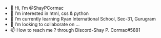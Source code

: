 - 👋 Hi, I’m @ShayPCormac
- 👀 I’m interested in html, css & python
- 🌱 I’m currently learning Ryan International School, Sec-31, Gurugram
- 💞️ I’m looking to collaborate on ...
- 📫 How to reach me ? through Discord-Shay P. Cormac#5881

<!---
ShayPCormac/ShayPCormac is a ✨ special ✨ repository because its `README.md` (this file) appears on your GitHub profile.
You can click the Preview link to take a look at your changes.
--->
